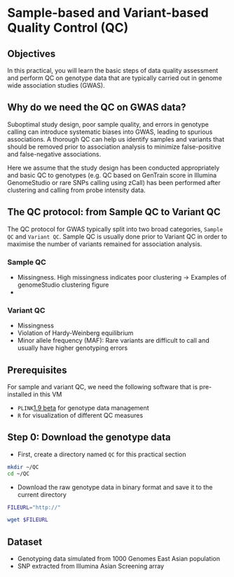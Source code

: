 # Sample-based and Variant-based Quality Control (QC)

## Objectives
In this practical, you will learn the basic steps of data quality assessment and perform QC on genotype data that are typically carried out in genome wide association studies (GWAS).

## Why do we need the QC on GWAS data?
Suboptimal study design, poor sample quality, and errors in genotype calling can introduce systematic biases into GWAS, leading to spurious associations. A thorough QC can help us identify samples and variants that should be removed prior to association analysis to minimize false-positive and false-negative associations.

Here we assume that the study design has been conducted appropriately and basic QC to genotypes (e.g. QC based on GenTrain score in Illumina GenomeStudio or rare SNPs calling using zCall) has been performed after clustering and calling from probe intensity data. 

## The QC protocol: from Sample QC to Variant QC 
The QC protocol for GWAS typically split into two broad categories, `Sample QC` and `Variant QC`. Sample QC is usually done prior to Variant QC in order to maximise the number of variants remained for association analysis.

### Sample QC
- Missingness. High missingness indicates poor clustering -> Examples of genomeStudio clustering figure
- 

### Variant QC
- Missingness
- Violation of Hardy-Weinberg equilibrium
- Minor allele frequency (MAF): Rare variants are difficult to call and usually have higher genotyping errors

## Prerequisites
For sample and variant QC, we need the following software that is pre-installed in this VM
- `PLINK`[1.9 beta](https://www.cog-genomics.org/plink/) for genotype data management 
- `R` for visualization of different QC measures

## Step 0: Download the genotype data
- First, create a directory named `QC` for this practical section

```bash
mkdir ~/QC
cd ~/QC
```

- Download the raw genotype data in binary format and save it to the current directory
```bash
FILEURL="http://"

wget $FILEURL
```


## Dataset
- Genotyping data simulated from 1000 Genomes East Asian population
- SNP extracted from Illumina Asian Screening array

